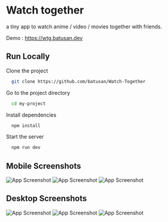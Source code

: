 
# Watch together

a tiny app to watch anime / video / movies together with friends.

Demo : https://wtg.batusan.dev


## Run Locally

Clone the project

```bash
  git clone https://github.com/batusan/Watch-Together
```

Go to the project directory

```bash
  cd my-project
```

Install dependencies

```bash
  npm install
```

Start the server

```bash
  npm run dev
```


## Mobile Screenshots

![App Screenshot](./readme/screenshots/mobile-home.png)
![App Screenshot](./readme/screenshots/mobile-login.png)
![App Screenshot](./readme/screenshots/mobile-lobby.png)

## Desktop Screenshots

![App Screenshot](./readme/screenshots/hd-home.png)
![App Screenshot](./readme/screenshots/hd-login.png)
![App Screenshot](./readme/screenshots/hd.png)


